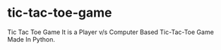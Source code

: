 # tic-tac-toe-game
Tic Tac Toe Game
It is a Player v/s Computer Based Tic-Tac-Toe Game Made In Python.
